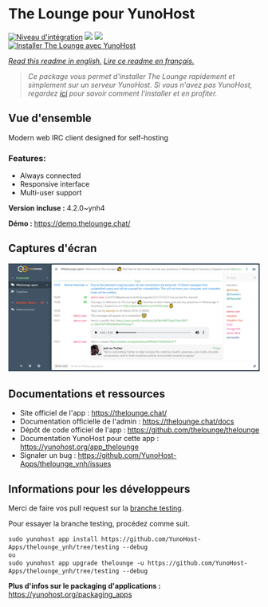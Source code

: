 # The Lounge pour YunoHost

[![Niveau d'intégration](https://dash.yunohost.org/integration/thelounge.svg)](https://dash.yunohost.org/appci/app/thelounge) ![](https://ci-apps.yunohost.org/ci/badges/thelounge.status.svg) ![](https://ci-apps.yunohost.org/ci/badges/thelounge.maintain.svg)  
[![Installer The Lounge avec YunoHost](https://install-app.yunohost.org/install-with-yunohost.svg)](https://install-app.yunohost.org/?app=thelounge)

*[Read this readme in english.](./README.md)*
*[Lire ce readme en français.](./README_fr.md)*

> *Ce package vous permet d'installer The Lounge rapidement et simplement sur un serveur YunoHost.
Si vous n'avez pas YunoHost, regardez [ici](https://yunohost.org/#/install) pour savoir comment l'installer et en profiter.*

## Vue d'ensemble

Modern web IRC client designed for self-hosting 

### Features:

- Always connected
- Responsive interface
- Multi-user support

**Version incluse :** 4.2.0~ynh4

**Démo :** https://demo.thelounge.chat/

## Captures d'écran

![](./doc/screenshots/thelounge-screenshot.png)

## Documentations et ressources

* Site officiel de l'app : https://thelounge.chat/
* Documentation officielle de l'admin : https://thelounge.chat/docs
* Dépôt de code officiel de l'app : https://github.com/thelounge/thelounge
* Documentation YunoHost pour cette app : https://yunohost.org/app_thelounge
* Signaler un bug : https://github.com/YunoHost-Apps/thelounge_ynh/issues

## Informations pour les développeurs

Merci de faire vos pull request sur la [branche testing](https://github.com/YunoHost-Apps/thelounge_ynh/tree/testing).

Pour essayer la branche testing, procédez comme suit.
```
sudo yunohost app install https://github.com/YunoHost-Apps/thelounge_ynh/tree/testing --debug
ou
sudo yunohost app upgrade thelounge -u https://github.com/YunoHost-Apps/thelounge_ynh/tree/testing --debug
```

**Plus d'infos sur le packaging d'applications :** https://yunohost.org/packaging_apps
